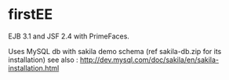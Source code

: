 firstEE
=======

EJB 3.1 and JSF 2.4 with PrimeFaces.

Uses MySQL db with sakila demo schema (ref sakila-db.zip for its installation)
see also : http://dev.mysql.com/doc/sakila/en/sakila-installation.html
